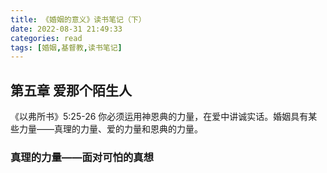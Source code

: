 ```yaml
---
title: 《婚姻的意义》读书笔记（下）
date: 2022-08-31 21:49:33
categories: read
tags: [婚姻,基督教,读书笔记]
---
```

## 第五章 爱那个陌生人
《以弗所书》5:25-26
你必须运用神恩典的力量，在爱中讲诚实话。婚姻具有某些力量——真理的力量、爱的力量和恩典的力量。
### 真理的力量——面对可怕的真想

